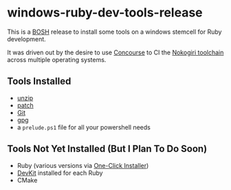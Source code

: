 # windows-ruby-dev-tools-release

This is a [BOSH](https://github.com/cloudfoundry/bosh) release to
install some tools on a windows stemcell for Ruby development.

It was driven out by the desire to
use [Concourse](https://concourse.ci/) to CI
the [Nokogiri toolchain](http://status.nokogiri.org) across multiple
operating systems.


## Tools Installed

- [unzip](http://gnuwin32.sourceforge.net/packages/unzip.htm)
- [patch](http://gnuwin32.sourceforge.net/packages/patch.htm)
- [Git](https://github.com/git-for-windows/git/releases)
- [gpg](https://www.gnupg.org)
- a `prelude.ps1` file for all your powershell needs


## Tools Not Yet Installed (But I Plan To Do Soon)

- Ruby (various versions via [One-Click Installer](https://rubyinstaller.org/))
- [DevKit](http://rubyinstaller.org/add-ons/devkit/) installed for each Ruby
- CMake
